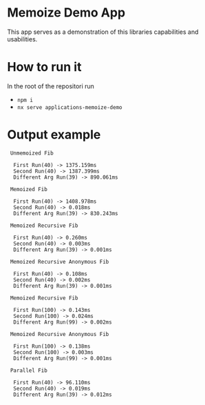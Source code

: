 # Memoize Demo App

This app serves as a demonstration of this libraries capabilities and usabilities.

# How to run it

In the root of the repositori run

-   `npm i`
-   `nx serve applications-memoize-demo`

# Output example

```
 Unmemoized Fib

  First Run(40) -> 1375.159ms
  Second Run(40) -> 1387.399ms
  Different Arg Run(39) -> 890.061ms

 Memoized Fib

  First Run(40) -> 1408.978ms
  Second Run(40) -> 0.018ms
  Different Arg Run(39) -> 830.243ms

 Memoized Recursive Fib

  First Run(40) -> 0.260ms
  Second Run(40) -> 0.003ms
  Different Arg Run(39) -> 0.001ms

 Memoized Recursive Anonymous Fib

  First Run(40) -> 0.108ms
  Second Run(40) -> 0.002ms
  Different Arg Run(39) -> 0.001ms

 Memoized Recursive Fib

  First Run(100) -> 0.143ms
  Second Run(100) -> 0.024ms
  Different Arg Run(99) -> 0.002ms

 Memoized Recursive Anonymous Fib

  First Run(100) -> 0.138ms
  Second Run(100) -> 0.003ms
  Different Arg Run(99) -> 0.001ms

 Parallel Fib

  First Run(40) -> 96.110ms
  Second Run(40) -> 0.019ms
  Different Arg Run(39) -> 0.012ms
```

